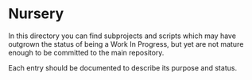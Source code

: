 # Nursery

In this directory you can find subprojects and scripts which may have outgrown the status of being a Work In Progress,
but yet are not mature enough to be committed to the main repository.

Each entry should be documented to describe its purpose and status.

